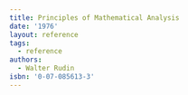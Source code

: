 ```yaml
---
title: Principles of Mathematical Analysis
date: '1976'
layout: reference
tags:
  - reference
authors:
  - Walter Rudin
isbn: '0-07-085613-3'
---
```

